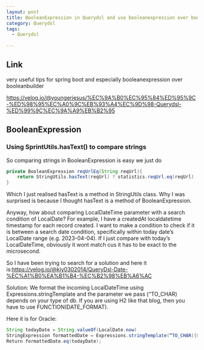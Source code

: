 ```yaml
---
layout: post
title: BooleanExpression in Querydsl and use booleanexpression over booleanbuilder
category: Querydsl 
tags:
  - Querydsl
  
---
```

## Link
very useful tips for spring boot and especially booleanexpression over booleanbuilder

https://velog.io/@youngerjesus/%EC%9A%B0%EC%95%84%ED%95%9C-%ED%98%95%EC%A0%9C%EB%93%A4%EC%9D%98-Querydsl-%ED%99%9C%EC%9A%A9%EB%B2%95

## BooleanExpression
### Using SprintUtils.hasText() to compare strings
So comparing strings in BooleanExpression is easy we just do
```java
private BooleanExpression reqUrlEq(String reqUrl){
    return StringUtils.hasText(reqUrl) ? statistics.reqUrl.eq(reqUrl) : null;
}
```

Which I just realised hasText is a method in StringUtils class. Why I was 
surprised is because I thought hasText is a method of BooleanExpression.

Anyway, how about comparing LocalDateTime parameter with a search 
condition of LocalDate? For example, I have a createdAt localdatetime 
timestamp for each record created. I want to make a condition to check 
if it is between a search date condition, specifically within today 
date’s LocalDate range (e.g. 2023-04-04). If I just compare with today’s 
LocalDateTime, obviously it wont match cus it has to be exact to the 
microsecond.

So I have been trying to search for a solution and here it is:https://velog.io/@kjy0302014/QueryDsl-Date-%EC%A1%B0%EA%B1%B4-%EC%B2%98%EB%A6%AC

Solution:
We format the incoming LocalDateTime using Expressions.stringTemplate 
and the parameter we pass (“TO_CHAR) depends on your type of db. If you are using H2 like that blog, then you have to use FUNCTION(DATE_FORMAT).

Here it is for Oracle:

```java
String todayDate = String.valueOf(LocalDate.now)
StringExpression formattedDate = Expressions.stringTemplate(“TO_CHAR({0},’yyyy-mm-dd’)”, statistics.createdAt);
Return formattedDate.eq(todayDate);
```

